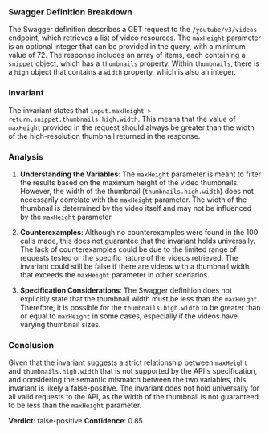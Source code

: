 ### Swagger Definition Breakdown
The Swagger definition describes a GET request to the `/youtube/v3/videos` endpoint, which retrieves a list of video resources. The `maxHeight` parameter is an optional integer that can be provided in the query, with a minimum value of 72. The response includes an array of items, each containing a `snippet` object, which has a `thumbnails` property. Within `thumbnails`, there is a `high` object that contains a `width` property, which is also an integer.

### Invariant
The invariant states that `input.maxHeight > return.snippet.thumbnails.high.width`. This means that the value of `maxHeight` provided in the request should always be greater than the width of the high-resolution thumbnail returned in the response.

### Analysis
1. **Understanding the Variables**: The `maxHeight` parameter is meant to filter the results based on the maximum height of the video thumbnails. However, the width of the thumbnail (`thumbnails.high.width`) does not necessarily correlate with the `maxHeight` parameter. The width of the thumbnail is determined by the video itself and may not be influenced by the `maxHeight` parameter.

2. **Counterexamples**: Although no counterexamples were found in the 100 calls made, this does not guarantee that the invariant holds universally. The lack of counterexamples could be due to the limited range of requests tested or the specific nature of the videos retrieved. The invariant could still be false if there are videos with a thumbnail width that exceeds the `maxHeight` parameter in other scenarios.

3. **Specification Considerations**: The Swagger definition does not explicitly state that the thumbnail width must be less than the `maxHeight`. Therefore, it is possible for the `thumbnails.high.width` to be greater than or equal to `maxHeight` in some cases, especially if the videos have varying thumbnail sizes.

### Conclusion
Given that the invariant suggests a strict relationship between `maxHeight` and `thumbnails.high.width` that is not supported by the API's specification, and considering the semantic mismatch between the two variables, this invariant is likely a false-positive. The invariant does not hold universally for all valid requests to the API, as the width of the thumbnail is not guaranteed to be less than the `maxHeight` parameter. 

**Verdict**: false-positive
**Confidence**: 0.85

